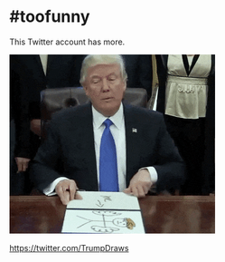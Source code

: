 # #toofunny

This Twitter account has more.

![](ezgif.com-5d905eb258.gif)

https://twitter.com/TrumpDraws

